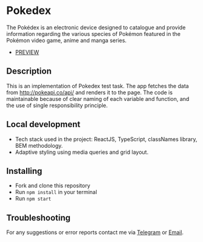# Pokedex
The Pokédex is an electronic device designed to catalogue and provide information regarding the various species of Pokémon featured in the Pokémon video game, anime and manga series.
- [PREVIEW](https://lera-yaskevych.github.io/test-task-pokedex/)
## Description
This is an implementation of Pokedex test task. The app fetches the data from http://pokeapi.co/api/ and renders it to the page.
The code is maintainable because of clear naming of each variable and function, and the use of single responsibility principle.
## Local development
- Tech stack used in the project: ReactJS, TypeScript, classNames library, BEM methodology.
- Adaptive styling using media queries and grid layout.
## Installing
- Fork and clone this repository
- Run `npm install` in your terminal
- Run `npm start`
## Troubleshooting
For any suggestions or error reports contact me via [Telegram](https://t.me/lera_yaskevych) or [Email](mailto:valerie.yaskevych@gmail.com).
